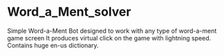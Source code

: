 # Word_a_Ment_solver
Simple Word-a-Ment Bot designed to work with any type of word-a-ment game screen
It produces virtual click on the game with lightning speed.
Contains huge en-us dictionary.
